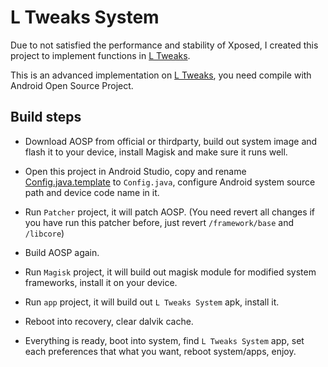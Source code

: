 # L Tweaks System

Due to not satisfied the performance and stability of Xposed, I created this project to implement functions in [L Tweaks](https://github.com/bluesky139/LTweaks).

This is an advanced implementation on [L Tweaks](https://github.com/bluesky139/LTweaks), you need compile with Android Open Source Project.

## Build steps

* Download AOSP from official or thirdparty, build out system image and flash it to your device, install Magisk and make sure it runs well.

* Open this project in Android Studio, copy and rename [Config.java.template](https://github.com/bluesky139/LTweaksSystem/blob/master/common/src/main/java/li/lingfeng/ltsystem/common/Config.java.template) to `Config.java`, configure Android system source path and device code name in it.

* Run `Patcher` project, it will patch AOSP. (You need revert all changes if you have run this patcher before, just revert `/framework/base` and `/libcore`)

* Build AOSP again.

* Run `Magisk` project, it will build out magisk module for modified system frameworks, install it on your device.

* Run `app` project, it will build out `L Tweaks System` apk, install it.

* Reboot into recovery, clear dalvik cache.

* Everything is ready, boot into system, find `L Tweaks System` app, set each preferences that what you want, reboot system/apps, enjoy.
